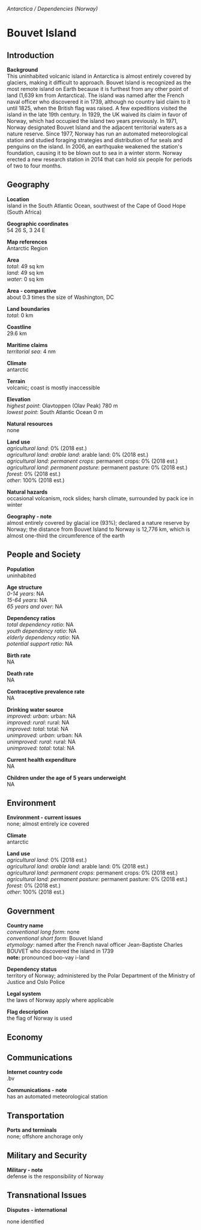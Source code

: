 _Antarctica / Dependencies (Norway)_

# Bouvet Island

## Introduction

**Background**<br>
This uninhabited volcanic island in Antarctica is almost entirely covered by glaciers, making it difficult to approach. Bouvet Island is recognized as the most remote island on Earth because it is furthest from any other point of land (1,639 km from Antarctica). The island was named after the French naval officer who discovered it in 1739, although no country laid claim to it until 1825, when the British flag was raised. A few expeditions visited the island in the late 19th century. In 1929, the UK waived its claim in favor of Norway, which had occupied the island two years previously. In 1971, Norway designated Bouvet Island and the adjacent territorial waters as a nature reserve. Since 1977, Norway has run an automated meteorological station and studied foraging strategies and distribution of fur seals and penguins on the island. In 2006, an earthquake weakened the station's foundation, causing it to be blown out to sea in a winter storm. Norway erected a new research station in 2014 that can hold six people for periods of two to four months.<br>

## Geography

**Location**<br>
island in the South Atlantic Ocean, southwest of the Cape of Good Hope (South Africa)<br>

**Geographic coordinates**<br>
54 26 S, 3 24 E<br>

**Map references**<br>
Antarctic Region<br>

**Area**<br>
_total_: 49 sq km<br>
_land_: 49 sq km<br>
_water_: 0 sq km<br>

**Area - comparative**<br>
about 0.3 times the size of Washington, DC<br>

**Land boundaries**<br>
_total_: 0 km<br>

**Coastline**<br>
29.6 km<br>

**Maritime claims**<br>
_territorial sea_: 4 nm<br>

**Climate**<br>
antarctic<br>

**Terrain**<br>
volcanic; coast is mostly inaccessible<br>

**Elevation**<br>
_highest point_: Olavtoppen (Olav Peak) 780 m<br>
_lowest point_: South Atlantic Ocean 0 m<br>

**Natural resources**<br>
none<br>

**Land use**<br>
_agricultural land_: 0% (2018 est.)<br>
_agricultural land: arable land_: arable land: 0% (2018 est.)<br>
_agricultural land: permanent crops_: permanent crops: 0% (2018 est.)<br>
_agricultural land: permanent pasture_: permanent pasture: 0% (2018 est.)<br>
_forest_: 0% (2018 est.)<br>
_other_: 100% (2018 est.)<br>

**Natural hazards**<br>
occasional volcanism, rock slides; harsh climate, surrounded by pack ice in winter<br>

**Geography - note**<br>
almost entirely covered by glacial ice (93%); declared a nature reserve by Norway; the distance from Bouvet Island to Norway is 12,776 km, which is almost one-third the circumference of the earth<br>

## People and Society

**Population**<br>
uninhabited<br>

**Age structure**<br>
_0-14 years_: NA<br>
_15-64 years_: NA<br>
_65 years and over_: NA<br>

**Dependency ratios**<br>
_total dependency ratio_: NA<br>
_youth dependency ratio_: NA<br>
_elderly dependency ratio_: NA<br>
_potential support ratio_: NA<br>

**Birth rate**<br>
NA<br>

**Death rate**<br>
NA<br>

**Contraceptive prevalence rate**<br>
NA<br>

**Drinking water source**<br>
_improved: urban_: urban: NA<br>
_improved: rural_: rural: NA<br>
_improved: total_: total: NA<br>
_unimproved: urban_: urban: NA<br>
_unimproved: rural_: rural: NA<br>
_unimproved: total_: total: NA<br>

**Current health expenditure**<br>
NA<br>

**Children under the age of 5 years underweight**<br>
NA<br>

## Environment

**Environment - current issues**<br>
none; almost entirely ice covered<br>

**Climate**<br>
antarctic<br>

**Land use**<br>
_agricultural land_: 0% (2018 est.)<br>
_agricultural land: arable land_: arable land: 0% (2018 est.)<br>
_agricultural land: permanent crops_: permanent crops: 0% (2018 est.)<br>
_agricultural land: permanent pasture_: permanent pasture: 0% (2018 est.)<br>
_forest_: 0% (2018 est.)<br>
_other_: 100% (2018 est.)<br>

## Government

**Country name**<br>
_conventional long form_: none<br>
_conventional short form_: Bouvet Island<br>
_etymology_: named after the French naval officer Jean-Baptiste Charles BOUVET who discovered the island in 1739<br>
<strong>note:</strong> pronounced boo-vay i-land<br>

**Dependency status**<br>
territory of Norway; administered by the Polar Department of the Ministry of Justice and Oslo Police<br>

**Legal system**<br>
the laws of Norway apply where applicable<br>

**Flag description**<br>
the flag of Norway is used<br>

## Economy

## Communications

**Internet country code**<br>
.bv<br>

**Communications - note**<br>
has an automated meteorological station<br>

## Transportation

**Ports and terminals**<br>
none; offshore anchorage only<br>

## Military and Security

**Military - note**<br>
defense is the responsibility of Norway<br>

## Transnational Issues

**Disputes - international**<br>
<p>none identified</p><br>

